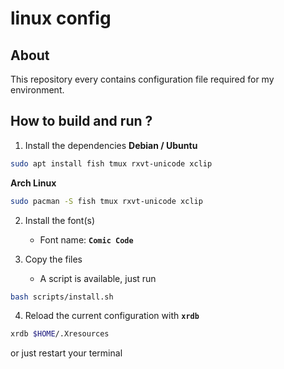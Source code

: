 # linux config

## About

This repository every contains configuration file required for my environment.

## How to build and run ?

1. Install the dependencies
    **Debian / Ubuntu**
```bash
sudo apt install fish tmux rxvt-unicode xclip
```

**Arch Linux**
```bash
sudo pacman -S fish tmux rxvt-unicode xclip
```

2. Install the font(s)
    - Font name: **`Comic Code`**

3. Copy the files
    - A script is available, just run
```bash
bash scripts/install.sh
```

4. Reload the current configuration with **`xrdb`**
```bash
xrdb $HOME/.Xresources
```
or just restart your terminal